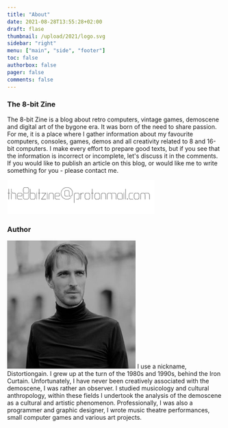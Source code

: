 ```yaml
---
title: "About"
date: 2021-08-28T13:55:28+02:00
draft: flase
thumbnail: /upload/2021/logo.svg
sidebar: "right"
menu: ["main", "side", "footer"]
toc: false
authorbox: false
pager: false
comments: false
---
```



### The 8-bit Zine  
  
The 8-bit Zine is a blog about retro computers, vintage games, demoscene and digital art of the bygone era. It was born of the need to share passion. For me, it is a place where I gather information about my favourite computers, consoles, games, demos and all creativity related to 8 and 16-bit computers. I make every effort to prepare good texts, but if you see that the information is incorrect or incomplete, let's discuss it in the comments. If you would like to publish an article on this blog, or would like me to write something for you - please contact me.
  
<img src="/upload/2021/8bitzine_mail.png" alt="The 8-bit Zine e-mail adress" class="post_img_center">
  

### Author
  
<img src="/upload/2021/author_sq_300.jpg" alt="Author picture" class="post_img_right">  
<span>I use a nickname, Distortiongain. I grew up at the turn of the 1980s and 1990s, behind the Iron Curtain. Unfortunately, I have never been creatively associated with the demoscene, I was rather an observer. I studied musicology and cultural anthropology, within these fields I undertook the analysis of the demoscene as a cultural and artistic phenomenon. Professionally, I was also a programmer and graphic designer, I wrote music theatre performances, small computer games and various art projects.</span>

